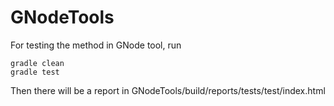 # GNodeTools
For testing the method in GNode tool, run
```
gradle clean
gradle test
```
Then there will be a report in GNodeTools/build/reports/tests/test/index.html
